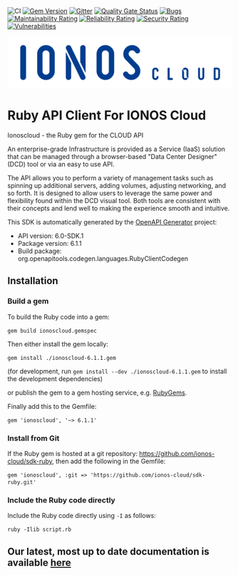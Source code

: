 ![CI](https://github.com/ionos-cloud/sdk-resources/workflows/%5B%20CI%20%5D%20CloudApi%20V6%20/%20Ruby/badge.svg)
[![Gem Version](https://img.shields.io/gem/v/ionoscloud)](https://rubygems.org/gems/ionoscloud) 
[![Gitter](https://badges.gitter.im/ionos-cloud/sdk-general.png)](https://gitter.im/ionos-cloud/sdk-general)
[![Quality Gate Status](https://sonarcloud.io/api/project_badges/measure?project=ionos-cloud_sdk-ruby&metric=alert_status)](https://sonarcloud.io/dashboard?id=ionos-cloud_sdk-ruby)
[![Bugs](https://sonarcloud.io/api/project_badges/measure?project=ionos-cloud_sdk-ruby&metric=bugs)](https://sonarcloud.io/dashboard?id=ionos-cloud_sdk-ruby)
[![Maintainability Rating](https://sonarcloud.io/api/project_badges/measure?project=ionos-cloud_sdk-ruby&metric=sqale_rating)](https://sonarcloud.io/dashboard?id=ionos-cloud_sdk-ruby)
[![Reliability Rating](https://sonarcloud.io/api/project_badges/measure?project=ionos-cloud_sdk-ruby&metric=reliability_rating)](https://sonarcloud.io/dashboard?id=ionos-cloud_sdk-ruby)
[![Security Rating](https://sonarcloud.io/api/project_badges/measure?project=ionos-cloud_sdk-ruby&metric=security_rating)](https://sonarcloud.io/dashboard?id=ionos-cloud_sdk-ruby)
[![Vulnerabilities](https://sonarcloud.io/api/project_badges/measure?project=ionos-cloud_sdk-ruby&metric=vulnerabilities)](https://sonarcloud.io/dashboard?id=ionos-cloud_sdk-ruby)

![Alt text](.github/IONOS.CLOUD.BLU.svg?raw=true "Title")


# Ruby API Client For IONOS Cloud

Ionoscloud - the Ruby gem for the CLOUD API

An enterprise-grade Infrastructure is provided as a Service (IaaS) solution that can be managed through a browser-based \"Data Center Designer\" (DCD) tool or via an easy to use API. 

The API allows you to perform a variety of management tasks such as spinning up additional servers, adding volumes, adjusting networking, and so forth. It is designed to allow users to leverage the same power and flexibility found within the DCD visual tool. Both tools are consistent with their concepts and lend well to making the experience smooth and intuitive.

This SDK is automatically generated by the [OpenAPI Generator](https://openapi-generator.tech) project:

- API version: 6.0-SDK.1
- Package version: 6.1.1
- Build package: org.openapitools.codegen.languages.RubyClientCodegen

## Installation

### Build a gem

To build the Ruby code into a gem:

```shell
gem build ionoscloud.gemspec
```

Then either install the gem locally:

```shell
gem install ./ionoscloud-6.1.1.gem
```

(for development, run `gem install --dev ./ionoscloud-6.1.1.gem` to install the development dependencies)

or publish the gem to a gem hosting service, e.g. [RubyGems](https://rubygems.org/).

Finally add this to the Gemfile:

    gem 'ionoscloud', '~> 6.1.1'

### Install from Git

If the Ruby gem is hosted at a git repository: https://github.com/ionos-cloud/sdk-ruby, then add the following in the Gemfile:

    gem 'ionoscloud', :git => 'https://github.com/ionos-cloud/sdk-ruby.git'

### Include the Ruby code directly

Include the Ruby code directly using `-I` as follows:

```shell
ruby -Ilib script.rb
```

## Our latest, most up to date documentation is available [here](https://github.com/ionos-cloud/sdk-ruby/tree/master/docs)

